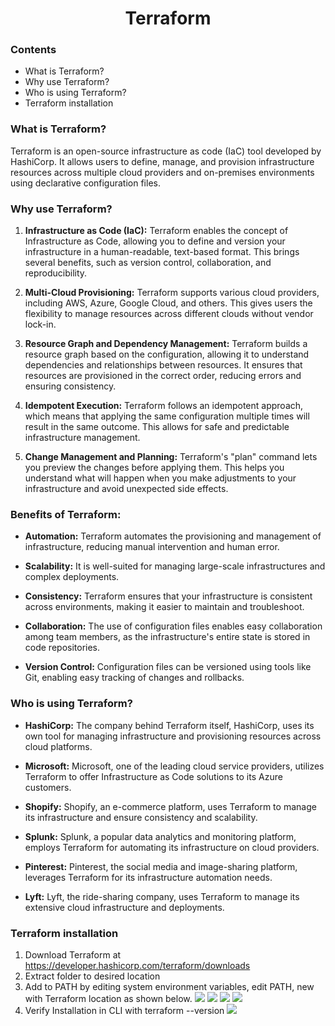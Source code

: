<h1 style="text-align: center;">Terraform</h1>

### Contents
* What is Terraform?
* Why use Terraform?
* Who is using Terraform?
* Terraform installation
  
### What is Terraform?
Terraform is an open-source infrastructure as code (IaC) tool developed by HashiCorp. It allows users to define, manage, and provision infrastructure resources across multiple cloud providers and on-premises environments using declarative configuration files.

### Why use Terraform?
1. **Infrastructure as Code (IaC):** Terraform enables the concept of Infrastructure as Code, allowing you to define and version your infrastructure in a human-readable, text-based format. This brings several benefits, such as version control, collaboration, and reproducibility.

2. **Multi-Cloud Provisioning:** Terraform supports various cloud providers, including AWS, Azure, Google Cloud, and others. This gives users the flexibility to manage resources across different clouds without vendor lock-in.

3. **Resource Graph and Dependency Management:** Terraform builds a resource graph based on the configuration, allowing it to understand dependencies and relationships between resources. It ensures that resources are provisioned in the correct order, reducing errors and ensuring consistency.

4. **Idempotent Execution:** Terraform follows an idempotent approach, which means that applying the same configuration multiple times will result in the same outcome. This allows for safe and predictable infrastructure management.

5. **Change Management and Planning:** Terraform's "plan" command lets you preview the changes before applying them. This helps you understand what will happen when you make adjustments to your infrastructure and avoid unexpected side effects.

### Benefits of Terraform:
- **Automation:** Terraform automates the provisioning and management of infrastructure, reducing manual intervention and human error.

- **Scalability:** It is well-suited for managing large-scale infrastructures and complex deployments.

- **Consistency:** Terraform ensures that your infrastructure is consistent across environments, making it easier to maintain and troubleshoot.

- **Collaboration:** The use of configuration files enables easy collaboration among team members, as the infrastructure's entire state is stored in code repositories.

- **Version Control:** Configuration files can be versioned using tools like Git, enabling easy tracking of changes and rollbacks.

### Who is using Terraform?

- **HashiCorp:** The company behind Terraform itself, HashiCorp, uses its own tool for managing infrastructure and provisioning resources across cloud platforms.

- **Microsoft:** Microsoft, one of the leading cloud service providers, utilizes Terraform to offer Infrastructure as Code solutions to its Azure customers.

- **Shopify:** Shopify, an e-commerce platform, uses Terraform to manage its infrastructure and ensure consistency and scalability.

- **Splunk:** Splunk, a popular data analytics and monitoring platform, employs Terraform for automating its infrastructure on cloud providers.

- **Pinterest:** Pinterest, the social media and image-sharing platform, leverages Terraform for its infrastructure automation needs.

- **Lyft:** Lyft, the ride-sharing company, uses Terraform to manage its extensive cloud infrastructure and deployments.

### Terraform installation
1. Download Terraform at https://developer.hashicorp.com/terraform/downloads
2. Extract folder to desired location
3. Add to PATH by editing system environment variables, edit PATH, new with Terraform location as shown below.
![](https://i.imgur.com/kSqc6jf.png)
![](https://i.imgur.com/wc1wOps.png)
![](https://i.imgur.com/HKEBXe7.png)
![](https://i.imgur.com/hg5qgiD.png)
4. Verify Installation in CLI with terraform --version
![](https://i.imgur.com/jPvbqBD.png)

